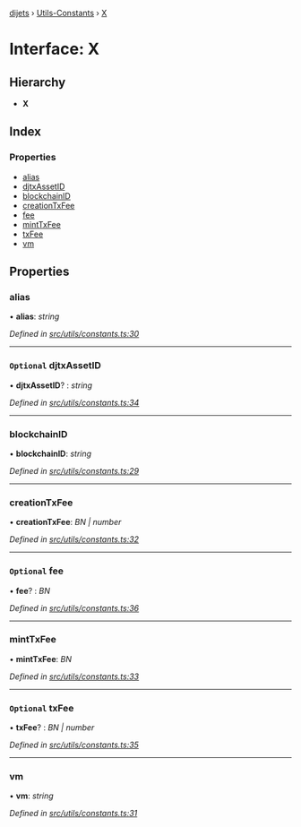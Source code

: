 [dijets](../README.md) › [Utils-Constants](../modules/utils_constants.md) › [X](utils_constants.x.md)

# Interface: X

## Hierarchy

* **X**

## Index

### Properties

* [alias](utils_constants.x.md#alias)
* [djtxAssetID](utils_constants.x.md#optional-djtxassetid)
* [blockchainID](utils_constants.x.md#blockchainid)
* [creationTxFee](utils_constants.x.md#creationtxfee)
* [fee](utils_constants.x.md#optional-fee)
* [mintTxFee](utils_constants.x.md#minttxfee)
* [txFee](utils_constants.x.md#optional-txfee)
* [vm](utils_constants.x.md#vm)

## Properties

###  alias

• **alias**: *string*

*Defined in [src/utils/constants.ts:30](https://github.com/Dijets-Inc/dijetsjs/blob/ca67b81/src/utils/constants.ts#L30)*

___

### `Optional` djtxAssetID

• **djtxAssetID**? : *string*

*Defined in [src/utils/constants.ts:34](https://github.com/Dijets-Inc/dijetsjs/blob/ca67b81/src/utils/constants.ts#L34)*

___

###  blockchainID

• **blockchainID**: *string*

*Defined in [src/utils/constants.ts:29](https://github.com/Dijets-Inc/dijetsjs/blob/ca67b81/src/utils/constants.ts#L29)*

___

###  creationTxFee

• **creationTxFee**: *BN | number*

*Defined in [src/utils/constants.ts:32](https://github.com/Dijets-Inc/dijetsjs/blob/ca67b81/src/utils/constants.ts#L32)*

___

### `Optional` fee

• **fee**? : *BN*

*Defined in [src/utils/constants.ts:36](https://github.com/Dijets-Inc/dijetsjs/blob/ca67b81/src/utils/constants.ts#L36)*

___

###  mintTxFee

• **mintTxFee**: *BN*

*Defined in [src/utils/constants.ts:33](https://github.com/Dijets-Inc/dijetsjs/blob/ca67b81/src/utils/constants.ts#L33)*

___

### `Optional` txFee

• **txFee**? : *BN | number*

*Defined in [src/utils/constants.ts:35](https://github.com/Dijets-Inc/dijetsjs/blob/ca67b81/src/utils/constants.ts#L35)*

___

###  vm

• **vm**: *string*

*Defined in [src/utils/constants.ts:31](https://github.com/Dijets-Inc/dijetsjs/blob/ca67b81/src/utils/constants.ts#L31)*
